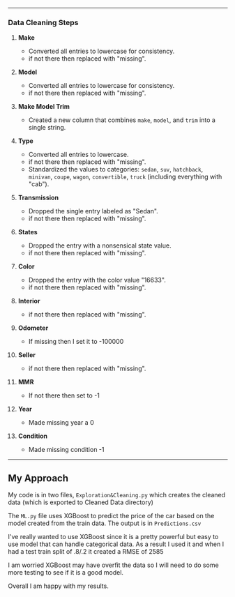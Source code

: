 
---

### Data Cleaning Steps

1. **Make**
   - Converted all entries to lowercase for consistency.
   - if not there then replaced with "missing".

2. **Model**
   - Converted all entries to lowercase for consistency.
   - if not there then replaced with "missing".

3. **Make Model Trim**
   - Created a new column that combines `make`, `model`, and `trim` into a single string.

4. **Type**
   - Converted all entries to lowercase.
   - if not there then replaced with "missing".
   - Standardized the values to categories: `sedan`, `suv`, `hatchback`, `minivan`, `coupe`, `wagon`, `convertible`, `truck` (including everything with "cab").

5. **Transmission**
   - Dropped the single entry labeled as "Sedan".
   - if not there then replaced with "missing".

6. **States**
   - Dropped the entry with a nonsensical state value.
   - if not there then replaced with "missing".

7. **Color**
   - Dropped the entry with the color value "16633".
   - if not there then replaced with "missing".

8. **Interior**
   - if not there then replaced with "missing".

9. **Odometer**
   - If missing then I set it to -100000

10. **Seller**
    - if not there then replaced with "missing".

11. **MMR**
    - If not there then set to -1

12. **Year**
    - Made missing year a 0

13. **Condition**
    - Made missing condition -1

---


## My Approach
My code is in two files, `Exploration&Cleaning.py` which creates the cleaned data (which is exported to Cleaned Data directory)

The `ML.py` file uses XGBoost to predict the price of the car based on the model created from the train data. The output is in `Predictions.csv`

I've really wanted to use XGBoost since it is a pretty powerful but easy to use model that can handle categorical data. 
As a result I used it and when I had a test train split of .8/.2 it created a RMSE of 2585

I am worried XGBoost may have overfit the data so I will need to do some more testing to see if it is a good model.

Overall I am happy with my results. 